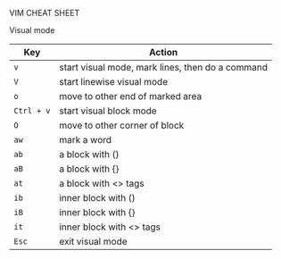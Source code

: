 VIM CHEAT SHEET

Visual mode

| Key        | Action                                           |
| ---------- | ------------------------------------------------ |
| `v`        | start visual mode, mark lines, then do a command |
| `V`        | start linewise visual mode                       |
| `o`        | move to other end of marked area                 |
| `Ctrl + v` | start visual block mode                          |
| `O`        | move to other corner of block                    |
| `aw`       | mark a word                                      |
| `ab`       | a block with ()                                  |
| `aB`       | a block with {}                                  |
| `at`       | a block with <> tags                             |
| `ib`       | inner block with ()                              |
| `iB`       | inner block with {}                              |
| `it`       | inner block with <> tags                         |
| `Esc`      | exit visual mode                                 |
